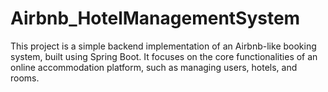 # Airbnb_HotelManagementSystem
This project is a simple backend implementation of an Airbnb-like booking system, built using Spring Boot. It focuses on the core functionalities of an online accommodation platform, such as managing users, hotels, and rooms.
